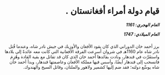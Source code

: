 <h1 dir="rtl">قيام دولة أمراء أفغانستان .</h1>

<h5 dir="rtl">العام الهجري:  1161

العام الميلادي: 1747

</h5>

<p dir="rtl">برز أحمد خان الدوراني الذي كان يقود الأفغان والأوزبك في جيش نادر شاه، وعندما قُتل نادر شاه عام 1160هـ في شروان أسرعت الفرقة الأفغانية التي كانت معه عائدةً إلى بلادها واستقَرَّت في قندهار، ونادت بقائدها أحمد خان الذي كان قد تقاتل مع بقية القادة وهُزِمَ فانسحب إلى قندهار أيضًا، وأسس فيها مملكة الأفغان وعاصمتها قندهار، وبدأ أحمد خان شاه يوسِّع دولته؛ فقد ضم إليها كشمير ولاهور والملتان، وقاتل السيخ والهندوك.</p></br>
